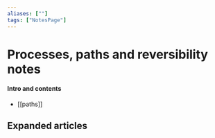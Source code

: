 ```yaml
---
aliases: [""]
tags: ["NotesPage"]
---
```


# Processes, paths and reversibility notes

#### Intro and contents
- [[paths]]


## Expanded articles
